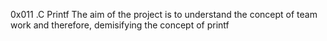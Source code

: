 0x011 .C Printf
The aim of the project is to understand the concept of team work and therefore, demisifying the concept of printf


